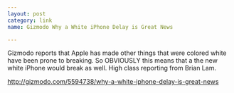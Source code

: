 ```yaml
---
layout: post
category: link
name: Gizmodo Why a White iPhone Delay is Great News

---
```


Gizmodo reports that Apple has made other things that were colored white have been prone to breaking. So OBVIOUSLY this means that a the new white iPhone would break as well. High class reporting from Brian Lam.

http://gizmodo.com/5594738/why-a-white-iphone-delay-is-great-news